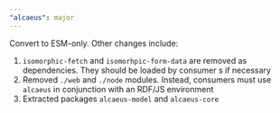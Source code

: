 ```yaml
---
"alcaeus": major
---
```


Convert to ESM-only. Other changes include:

1. `isomorphic-fetch` and `isomorhpic-form-data` are removed as dependencies. They should be loaded by consumer s if necessary
2. Removed `./web` and `./node` modules. Instead, consumers must use `alcaeus` in conjunction with an RDF/JS environment
3. Extracted packages `alcaeus-model` and `alcaeus-core`

